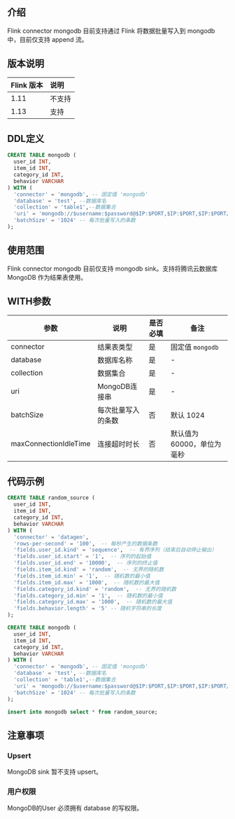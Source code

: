## 介绍
Flink connector mongodb 目前支持通过 Flink 将数据批量写入到 mongodb 中，目前仅支持 append 流。

## 版本说明
| Flink 版本 | 说明 |
| :-------- | :--- |
| 1.11      | 不支持 |
| 1.13      | 支持 |

## DDL定义
```sql
CREATE TABLE mongodb (
  user_id INT,
  item_id INT,
  category_id INT,
  behavior VARCHAR
) WITH (
  'connector' = 'mongodb', -- 固定值 'mongodb'
  'database' = 'test', --数据库名
  'collection' = 'table1',--数据集合
  'uri' = 'mongodb://$username:$password@$IP:$PORT,$IP:$PORT,$IP:$PORT/test?authSource=admin', -- MongoDB连接串
  'batchSize' = '1024' -- 每次批量写入的条数
);
```

## 使用范围

Flink connector mongodb 目前仅支持 mongodb sink。支持将腾讯云数据库 MongoDB 作为结果表使用。

## WITH参数

| 参数                  | 说明               | 是否必填 | 备注                      |
| --------------------- | ------------------ | -------- | ------------------------- |
| connector             | 结果表类型         | 是       | 固定值 `mongodb`          |
| database              | 数据库名称         | 是       | -                         |
| collection            | 数据集合           | 是       | -                         |
| uri                   | MongoDB连接串      | 是       | -                         |
| batchSize             | 每次批量写入的条数 | 否       | 默认 1024                 |
| maxConnectionIdleTime | 连接超时时长       | 否       | 默认值为60000，单位为毫秒 |

## 代码示例

```sql
CREATE TABLE random_source (
  user_id INT,
  item_id INT,
  category_id INT,
  behavior VARCHAR
) WITH (
  'connector' = 'datagen',
  'rows-per-second' = '100',  -- 每秒产生的数据条数
  'fields.user_id.kind' = 'sequence',  -- 有界序列（结束后自动停止输出）
  'fields.user_id.start' = '1',  -- 序列的起始值
  'fields.user_id.end' = '10000',  -- 序列的终止值
  'fields.item_id.kind' = 'random',  -- 无界的随机数
  'fields.item_id.min' = '1',  -- 随机数的最小值
  'fields.item_id.max' = '1000',  -- 随机数的最大值
  'fields.category_id.kind' = 'random',  -- 无界的随机数
  'fields.category_id.min' = '1',  -- 随机数的最小值
  'fields.category_id.max' = '1000',  -- 随机数的最大值
  'fields.behavior.length' = '5' -- 随机字符串的长度
);

CREATE TABLE mongodb (
  user_id INT,
  item_id INT,
  category_id INT,
  behavior VARCHAR
) WITH (
  'connector' = 'mongodb', -- 固定值 'mongodb'
  'database' = 'test', --数据库名
  'collection' = 'table1',--数据集合
  'uri' = 'mongodb://$username:$password@$IP:$PORT,$IP:$PORT,$IP:$PORT/test?authSource=admin', -- MongoDB连接串
  'batchSize' = '1024' -- 每次批量写入的条数
);

insert into mongodb select * from random_source;
```

## 注意事项
### Upsert
MongoDB sink 暂不支持 upsert。

### 用户权限
MongoDB的User 必须拥有 database 的写权限。
